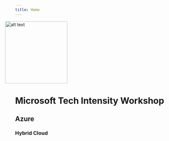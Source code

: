 ```yaml
---
title: Home
---
```



<img src="/tiw/img/microsoft-azure-logo.png" alt="alt text" width="200" style="margin-left:-32px"  />

# Microsoft Tech Intensity Workshop

## Azure 

### Hybrid Cloud
